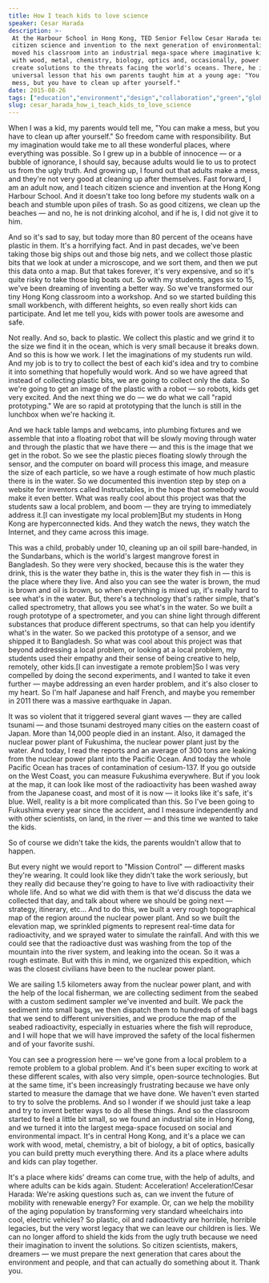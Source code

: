 ```yaml
---
title: How I teach kids to love science
speaker: Cesar Harada
description: >-
 At the Harbour School in Hong Kong, TED Senior Fellow Cesar Harada teaches
 citizen science and invention to the next generation of environmentalists. He's
 moved his classroom into an industrial mega-space where imaginative kids work
 with wood, metal, chemistry, biology, optics and, occasionally, power tools to
 create solutions to the threats facing the world's oceans. There, he instills a
 universal lesson that his own parents taught him at a young age: "You can make a
 mess, but you have to clean up after yourself."
date: 2015-08-26
tags: ["education","environment","design","collaboration","green","global-issues","invention","innovation","oceans","water","ted-fellows"]
slug: cesar_harada_how_i_teach_kids_to_love_science
---
```


When I was a kid, my parents would tell me, "You can make a mess, but you have to clean up
after yourself." So freedom came with responsibility. But my imagination would take me to
all these wonderful places, where everything was possible. So I grew up in a bubble of
innocence — or a bubble of ignorance, I should say, because adults would lie to us to
protect us from the ugly truth. And growing up, I found out that adults make a mess, and
they're not very good at cleaning up after themselves. Fast forward, I am an adult now, and
I teach citizen science and invention at the Hong Kong Harbour School. And it doesn't take
too long before my students walk on a beach and stumble upon piles of trash. So as good
citizens, we clean up the beaches — and no, he is not drinking alcohol, and if he is, I
did not give it to him.

And so it's sad to say, but today more than 80 percent of the oceans have plastic in
them. It's a horrifying fact. And in past decades, we've been taking those big ships out
and those big nets, and we collect those plastic bits that we look at under a microscope,
and we sort them, and then we put this data onto a map. But that takes forever, it's very
expensive, and so it's quite risky to take those big boats out. So with my students, ages
six to 15, we've been dreaming of inventing a better way. So we've transformed our tiny
Hong Kong classroom into a workshop. And so we started building this small workbench, with
different heights, so even really short kids can participate. And let me tell you, kids
with power tools are awesome and safe.

Not really. And so, back to plastic. We collect this plastic and we grind it to the size
we find it in the ocean, which is very small because it breaks down. And so this is how we
work. I let the imaginations of my students run wild. And my job is to try to collect the
best of each kid's idea and try to combine it into something that hopefully would work.
And so we have agreed that instead of collecting plastic bits, we are going to collect
only the data. So we're going to get an image of the plastic with a robot — so robots,
kids get very excited. And the next thing we do — we do what we call "rapid prototyping."
We are so rapid at prototyping that the lunch is still in the lunchbox when we're hacking
it.

And we hack table lamps and webcams, into plumbing fixtures and we assemble that into a
floating robot that will be slowly moving through water and through the plastic that we
have there — and this is the image that we get in the robot. So we see the plastic pieces
floating slowly through the sensor, and the computer on board will process this image, and
measure the size of each particle, so we have a rough estimate of how much plastic there
is in the water. So we documented this invention step by step on a website for inventors
called Instructables, in the hope that somebody would make it even better. What was really
cool about this project was that the students saw a local problem, and boom — they are
trying to immediately address it.[I can investigate my local problem]But my students in
Hong Kong are hyperconnected kids. And they watch the news, they watch the Internet, and
they came across this image.

This was a child, probably under 10, cleaning up an oil spill bare-handed, in the
Sundarbans, which is the world's largest mangrove forest in Bangladesh. So they were very
shocked, because this is the water they drink, this is the water they bathe in, this is
the water they fish in — this is the place where they live. And also you can see the water
is brown, the mud is brown and oil is brown, so when everything is mixed up, it's really
hard to see what's in the water. But, there's a technology that's rather simple, that's
called spectrometry, that allows you see what's in the water. So we built a rough
prototype of a spectrometer, and you can shine light through different substances that
produce different spectrums, so that can help you identify what's in the water. So we
packed this prototype of a sensor, and we shipped it to Bangladesh. So what was cool about
this project was that beyond addressing a local problem, or looking at a local problem, my
students used their empathy and their sense of being creative to help, remotely, other
kids.[I can investigate a remote problem]So I was very compelled by doing the second
experiments, and I wanted to take it even further — maybe addressing an even harder
problem, and it's also closer to my heart. So I'm half Japanese and half French, and maybe
you remember in 2011 there was a massive earthquake in Japan.

It was so violent that it triggered several giant waves — they are called tsunami — and
those tsunami destroyed many cities on the eastern coast of Japan. More than 14,000 people
died in an instant. Also, it damaged the nuclear power plant of Fukushima, the nuclear
power plant just by the water. And today, I read the reports and an average of 300 tons
are leaking from the nuclear power plant into the Pacific Ocean. And today the whole
Pacific Ocean has traces of contamination of cesium-137. If you go outside on the West
Coast, you can measure Fukushima everywhere. But if you look at the map, it can look like
most of the radioactivity has been washed away from the Japanese coast, and most of it is
now — it looks like it's safe, it's blue. Well, reality is a bit more complicated than
this. So I've been going to Fukushima every year since the accident, and I measure
independently and with other scientists, on land, in the river — and this time we wanted
to take the kids.

So of course we didn't take the kids, the parents wouldn't allow that to
happen.

But every night we would report to "Mission Control" — different masks they're wearing. It
could look like they didn't take the work seriously, but they really did because they're
going to have to live with radioactivity their whole life. And so what we did with them is
that we'd discuss the data we collected that day, and talk about where we should be going
next — strategy, itinerary, etc... And to do this, we built a very rough topographical map
of the region around the nuclear power plant. And so we built the elevation map, we
sprinkled pigments to represent real-time data for radioactivity, and we sprayed water to
simulate the rainfall. And with this we could see that the radioactive dust was washing
from the top of the mountain into the river system, and leaking into the ocean. So it was
a rough estimate. But with this in mind, we organized this expedition, which was the
closest civilians have been to the nuclear power plant.

We are sailing 1.5 kilometers away from the nuclear power plant, and with the help of the
local fisherman, we are collecting sediment from the seabed with a custom sediment sampler
we've invented and built. We pack the sediment into small bags, we then dispatch them to
hundreds of small bags that we send to different universities, and we produce the map of
the seabed radioactivity, especially in estuaries where the fish will reproduce, and I
will hope that we will have improved the safety of the local fishermen and of your
favorite sushi.

You can see a progression here — we've gone from a local problem to a remote problem to a
global problem. And it's been super exciting to work at these different scales, with also
very simple, open-source technologies. But at the same time, it's been increasingly
frustrating because we have only started to measure the damage that we have done. We
haven't even started to try to solve the problems. And so I wonder if we should just take
a leap and try to invent better ways to do all these things. And so the classroom started
to feel a little bit small, so we found an industrial site in Hong Kong, and we turned it
into the largest mega-space focused on social and environmental impact. It's in central
Hong Kong, and it's a place we can work with wood, metal, chemistry, a bit of biology, a
bit of optics, basically you can build pretty much everything there. And its a place where
adults and kids can play together.

It's a place where kids' dreams can come true, with the help of adults, and where adults
can be kids again. Student: Acceleration! Acceleration!Cesar Harada: We're asking questions
such as, can we invent the future of mobility with renewable energy? For example. Or, can
we help the mobility of the aging population by transforming very standard wheelchairs
into cool, electric vehicles? So plastic, oil and radioactivity are horrible, horrible
legacies, but the very worst legacy that we can leave our children is lies. We can no
longer afford to shield the kids from the ugly truth because we need their imagination to
invent the solutions. So citizen scientists, makers, dreamers — we must prepare the next
generation that cares about the environment and people, and that can actually do something
about it. Thank you.

<!--
ad_duration=3.33
comment_count=73
event="TED Fellows Retreat 2015"
external_start_time=0
intro_duration=11.82
is_subtitle_required="False"
is_talk_featured="True"
language="en"
language_swap="False"
native_language="en"
number_of_related_talks=6
number_of_speakers=1
number_of_subtitled_videos=36
number_of_tags=11
number_of_talk_download_languages=37
number_of_talk_more_resources=0
number_of_talk_recommendations=0
number_of_talks_take_actions=0
post_ad_duration=0.83
published_timestamp="2015-10-27 15:51:01"
recording_date="2015-08-26"
speaker_description="Inventor, environmentalist, educator"
speaker_is_published=1
speaker_name="Cesar Harada"
talk_name="How I teach kids to love science"
talks_tags=["education","environment","design","collaboration","green","global-issues","invention","innovation","oceans","water","ted-fellows"]
url_audio="https://download.ted.com/talks/CesarHarada_2015F.mp3?apikey=acme-roadrunner"
url_photo_speaker="https://pe.tedcdn.com/images/ted/034887876ea9d7a2a12f060edf182b9d263affe5_254x191.jpg"
url_photo_talk="https://s3.amazonaws.com/talkstar-photos/uploads/53df26bb-9fe5-4609-9256-cbfb766fc34c/CesarHarada_2015F-embed.jpg"
url_webpage="https://www.ted.com/talks/cesar_harada_how_i_teach_kids_to_love_science"
video_type_name="TED Stage Talk"
-->